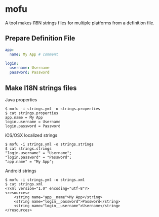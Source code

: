 # mofu

A tool makes I18N strings files for multiple platforms from a definition file.

## Prepare Definition File

```yaml
app:
  name: My App # comment

login:
  username: Username
  password: Password
```

## Make I18N strings files

Java properties

```
$ mofu -i strings.yml -o strings.properties
$ cat strings.properties
app.name = My App
login.username = Username
login.password = Password
```

iOS/OSX localized strings

```
$ mofu -i strings.yml -o strings.strings
$ cat strings.strings
"login.username" = "Username";
"login.password" = "Password";
"app.name" = "My App";
```

Android strings

```
$ mofu -i strings.yml -o strings.xml
$ cat strings.xml
<?xml version="1.0" encoding="utf-8"?>
<resources>
    <string name="app__name">My App</string>
    <string name="login__password">Password</string>
    <string name="login__username">Username</string>
</resources>
```

